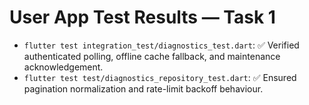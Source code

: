 # User App Test Results — Task 1

- `flutter test integration_test/diagnostics_test.dart`: ✅ Verified authenticated polling, offline cache fallback, and maintenance acknowledgement.
- `flutter test test/diagnostics_repository_test.dart`: ✅ Ensured pagination normalization and rate-limit backoff behaviour.
